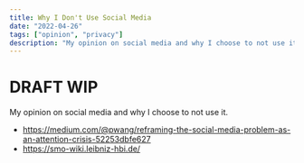 ```yaml
---
title: Why I Don't Use Social Media
date: "2022-04-26"
tags: ["opinion", "privacy"]
description: "My opinion on social media and why I choose to not use it."
---
```


# DRAFT WIP

My opinion on social media and why I choose to not use it.

- https://medium.com/@pwang/reframing-the-social-media-problem-as-an-attention-crisis-52253dbfe627
- https://smo-wiki.leibniz-hbi.de/
